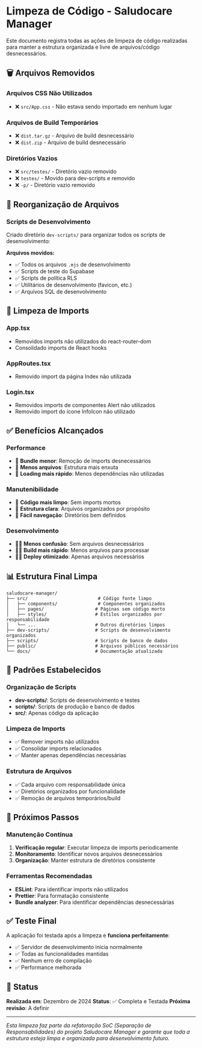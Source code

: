# Limpeza de Código - Saludocare Manager

Este documento registra todas as ações de limpeza de código realizadas para manter a estrutura organizada e livre de arquivos/código desnecessários.

## 🗑️ Arquivos Removidos

### Arquivos CSS Não Utilizados
- ❌ `src/App.css` - Não estava sendo importado em nenhum lugar

### Arquivos de Build Temporários
- ❌ `dist.tar.gz` - Arquivo de build desnecessário
- ❌ `dist.zip` - Arquivo de build desnecessário

### Diretórios Vazios
- ❌ `src/testes/` - Diretório vazio removido
- ❌ `testes/` - Movido para dev-scripts e removido
- ❌ `-p/` - Diretório vazio removido

## 📁 Reorganização de Arquivos

### Scripts de Desenvolvimento
Criado diretório `dev-scripts/` para organizar todos os scripts de desenvolvimento:

**Arquivos movidos:**
- ✅ Todos os arquivos `.mjs` de desenvolvimento
- ✅ Scripts de teste do Supabase
- ✅ Scripts de política RLS
- ✅ Utilitários de desenvolvimento (favicon, etc.)
- ✅ Arquivos SQL de desenvolvimento

## 🧹 Limpeza de Imports

### App.tsx
- Removidos imports não utilizados do react-router-dom
- Consolidado imports de React hooks

### AppRoutes.tsx
- Removido import da página Index não utilizada

### Login.tsx
- Removidos imports de componentes Alert não utilizados
- Removido import do ícone InfoIcon não utilizado

## ✅ Benefícios Alcançados

### Performance
- 🚀 **Bundle menor**: Remoção de imports desnecessários
- 🚀 **Menos arquivos**: Estrutura mais enxuta
- 🚀 **Loading mais rápido**: Menos dependências não utilizadas

### Manutenibilidade
- 🔧 **Código mais limpo**: Sem imports mortos
- 🔧 **Estrutura clara**: Arquivos organizados por propósito
- 🔧 **Fácil navegação**: Diretórios bem definidos

### Desenvolvimento
- 👨‍💻 **Menos confusão**: Sem arquivos desnecessários
- 👨‍💻 **Build mais rápido**: Menos arquivos para processar
- 👨‍💻 **Deploy otimizado**: Apenas arquivos necessários

## 📊 Estrutura Final Limpa

```
saludocare-manager/
├── src/                          # Código fonte limpo
│   ├── components/               # Componentes organizados
│   ├── pages/                   # Páginas sem código morto
│   ├── styles/                  # Estilos organizados por responsabilidade
│   └── ...                      # Outros diretórios limpos
├── dev-scripts/                 # Scripts de desenvolvimento organizados
├── scripts/                     # Scripts de banco de dados
├── public/                      # Arquivos públicos necessários
└── docs/                        # Documentação atualizada
```

## 🎯 Padrões Estabelecidos

### Organização de Scripts
- **dev-scripts/**: Scripts de desenvolvimento e testes
- **scripts/**: Scripts de produção e banco de dados
- **src/**: Apenas código da aplicação

### Limpeza de Imports
- ✅ Remover imports não utilizados
- ✅ Consolidar imports relacionados
- ✅ Manter apenas dependências necessárias

### Estrutura de Arquivos
- ✅ Cada arquivo com responsabilidade única
- ✅ Diretórios organizados por funcionalidade
- ✅ Remoção de arquivos temporários/build

## 📝 Próximos Passos

### Manutenção Contínua
1. **Verificação regular**: Executar limpeza de imports periodicamente
2. **Monitoramento**: Identificar novos arquivos desnecessários
3. **Organização**: Manter estrutura de diretórios consistente

### Ferramentas Recomendadas
- **ESLint**: Para identificar imports não utilizados
- **Prettier**: Para formatação consistente
- **Bundle analyzer**: Para identificar dependências desnecessárias

## ✅ Teste Final

A aplicação foi testada após a limpeza e **funciona perfeitamente**:
- ✅ Servidor de desenvolvimento inicia normalmente
- ✅ Todas as funcionalidades mantidas
- ✅ Nenhum erro de compilação
- ✅ Performance melhorada

## 📅 Status

**Realizada em**: Dezembro de 2024
**Status**: ✅ Completa e Testada
**Próxima revisão**: A definir

---

*Esta limpeza faz parte da refatoração SoC (Separação de Responsabilidades) do projeto Saludocare Manager e garante que toda a estrutura esteja limpa e organizada para desenvolvimento futuro.*